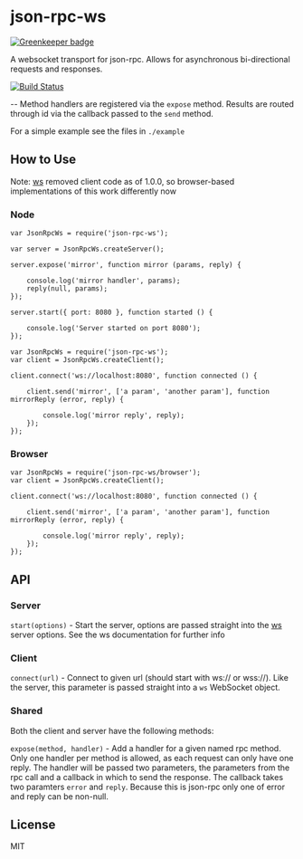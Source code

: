 # json-rpc-ws

[![Greenkeeper badge](https://badges.greenkeeper.io/andyet/json-rpc-ws.svg)](https://greenkeeper.io/)

A websocket transport for json-rpc.  Allows for asynchronous
bi-directional requests and responses.

[![Build Status](https://travis-ci.org/npenin/json-rpc-ws.svg?branch=master)](https://travis-ci.org/npenin/json-rpc-ws)

--
Method handlers are registered via the `expose` method.  Results are
routed through id via the callback passed to the `send` method.

For a simple example see the files in `./example`

## How to Use

Note: [ws](https://github.com/websockets/ws) removed client code as of
1.0.0, so browser-based implementations of this work differently now

### Node

```
var JsonRpcWs = require('json-rpc-ws');

var server = JsonRpcWs.createServer();

server.expose('mirror', function mirror (params, reply) {

    console.log('mirror handler', params);
    reply(null, params);
});

server.start({ port: 8080 }, function started () {

    console.log('Server started on port 8080');
});
```

```
var JsonRpcWs = require('json-rpc-ws');
var client = JsonRpcWs.createClient();

client.connect('ws://localhost:8080', function connected () {

    client.send('mirror', ['a param', 'another param'], function mirrorReply (error, reply) {

        console.log('mirror reply', reply);
    });
});
```

### Browser

```
var JsonRpcWs = require('json-rpc-ws/browser');
var client = JsonRpcWs.createClient();

client.connect('ws://localhost:8080', function connected () {

    client.send('mirror', ['a param', 'another param'], function mirrorReply (error, reply) {

        console.log('mirror reply', reply);
    });
});
```

## API

### Server

`start(options)` - Start the server, options are passed straight into the [ws](http://npmjs.com/package/ws) server options. See the ws documentation for further info

### Client

`connect(url)` - Connect to given url (should start with ws:// or wss://). Like the server, this parameter is passed straight into a `ws` WebSocket object.

### Shared

Both the client and server have the following methods:

`expose(method, handler)` - Add a handler for a given named rpc method. Only one handler per method is allowed, as each request can only have one reply.  The handler will be passed two parameters, the parameters from the rpc call and a callback in which to send the response.  The callback takes two paramters `error` and `reply`.  Because this is json-rpc only one of error and reply can be non-null.

## License

MIT
